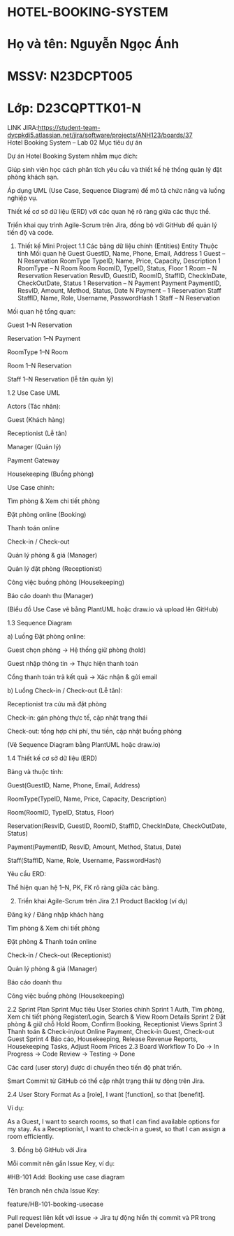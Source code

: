 # HOTEL-BOOKING-SYSTEM
# Họ và tên: Nguyễn Ngọc Ánh
# MSSV: N23DCPT005
# Lớp: D23CQPTTK01-N
LINK JIRA:https://student-team-dycpkdi5.atlassian.net/jira/software/projects/ANH123/boards/37  
Hotel Booking System – Lab 02
Mục tiêu dự án

Dự án Hotel Booking System nhằm mục đích:

Giúp sinh viên học cách phân tích yêu cầu và thiết kế hệ thống quản lý đặt phòng khách sạn.

Áp dụng UML (Use Case, Sequence Diagram) để mô tả chức năng và luồng nghiệp vụ.

Thiết kế cơ sở dữ liệu (ERD) với các quan hệ rõ ràng giữa các thực thể.

Triển khai quy trình Agile-Scrum trên Jira, đồng bộ với GitHub để quản lý tiến độ và code.

1. Thiết kế Mini Project
1.1 Các bảng dữ liệu chính (Entities)
Entity	Thuộc tính	Mối quan hệ
Guest	GuestID, Name, Phone, Email, Address	1 Guest – N Reservation
RoomType	TypeID, Name, Price, Capacity, Description	1 RoomType – N Room
Room	RoomID, TypeID, Status, Floor	1 Room – N Reservation
Reservation	ResvID, GuestID, RoomID, StaffID, CheckInDate, CheckOutDate, Status	1 Reservation – N Payment
Payment	PaymentID, ResvID, Amount, Method, Status, Date	N Payment – 1 Reservation
Staff	StaffID, Name, Role, Username, PasswordHash	1 Staff – N Reservation

Mối quan hệ tổng quan:

Guest 1–N Reservation

Reservation 1–N Payment

RoomType 1–N Room

Room 1–N Reservation

Staff 1–N Reservation (lễ tân quản lý)

1.2 Use Case UML

Actors (Tác nhân):

Guest (Khách hàng)

Receptionist (Lễ tân)

Manager (Quản lý)

Payment Gateway

Housekeeping (Buồng phòng)

Use Case chính:

Tìm phòng & Xem chi tiết phòng

Đặt phòng online (Booking)

Thanh toán online

Check-in / Check-out

Quản lý phòng & giá (Manager)

Quản lý đặt phòng (Receptionist)

Công việc buồng phòng (Housekeeping)

Báo cáo doanh thu (Manager)

(Biểu đồ Use Case vẽ bằng PlantUML hoặc draw.io và upload lên GitHub)

1.3 Sequence Diagram

a) Luồng Đặt phòng online:

Guest chọn phòng → Hệ thống giữ phòng (hold)

Guest nhập thông tin → Thực hiện thanh toán

Cổng thanh toán trả kết quả → Xác nhận & gửi email

b) Luồng Check-in / Check-out (Lễ tân):

Receptionist tra cứu mã đặt phòng

Check-in: gán phòng thực tế, cập nhật trạng thái

Check-out: tổng hợp chi phí, thu tiền, cập nhật buồng phòng

(Vẽ Sequence Diagram bằng PlantUML hoặc draw.io)

1.4 Thiết kế cơ sở dữ liệu (ERD)

Bảng và thuộc tính:

Guest(GuestID, Name, Phone, Email, Address)

RoomType(TypeID, Name, Price, Capacity, Description)

Room(RoomID, TypeID, Status, Floor)

Reservation(ResvID, GuestID, RoomID, StaffID, CheckInDate, CheckOutDate, Status)

Payment(PaymentID, ResvID, Amount, Method, Status, Date)

Staff(StaffID, Name, Role, Username, PasswordHash)

Yêu cầu ERD:

Thể hiện quan hệ 1–N, PK, FK rõ ràng giữa các bảng.

2. Triển khai Agile-Scrum trên Jira
2.1 Product Backlog (ví dụ)

Đăng ký / Đăng nhập khách hàng

Tìm phòng & Xem chi tiết phòng

Đặt phòng & Thanh toán online

Check-in / Check-out (Receptionist)

Quản lý phòng & giá (Manager)

Báo cáo doanh thu

Công việc buồng phòng (Housekeeping)

2.2 Sprint Plan
Sprint	Mục tiêu	User Stories chính
Sprint 1	Auth, Tìm phòng, Xem chi tiết phòng	Register/Login, Search & View Room Details
Sprint 2	Đặt phòng & giữ chỗ	Hold Room, Confirm Booking, Receptionist Views
Sprint 3	Thanh toán & Check-in/out	Online Payment, Check-in Guest, Check-out Guest
Sprint 4	Báo cáo, Housekeeping, Release	Revenue Reports, Housekeeping Tasks, Adjust Room Prices
2.3 Board Workflow
To Do → In Progress → Code Review → Testing → Done


Các card (user story) được di chuyển theo tiến độ phát triển.

Smart Commit từ GitHub có thể cập nhật trạng thái tự động trên Jira.

2.4 User Story Format
As a [role], I want [function], so that [benefit].


Ví dụ:

As a Guest, I want to search rooms, so that I can find available options for my stay.
As a Receptionist, I want to check-in a guest, so that I can assign a room efficiently.

3. Đồng bộ GitHub với Jira

Mỗi commit nên gắn Issue Key, ví dụ:

#HB-101 Add: Booking use case diagram


Tên branch nên chứa Issue Key:

feature/HB-101-booking-usecase


Pull request liên kết với issue → Jira tự động hiển thị commit và PR trong panel Development.
